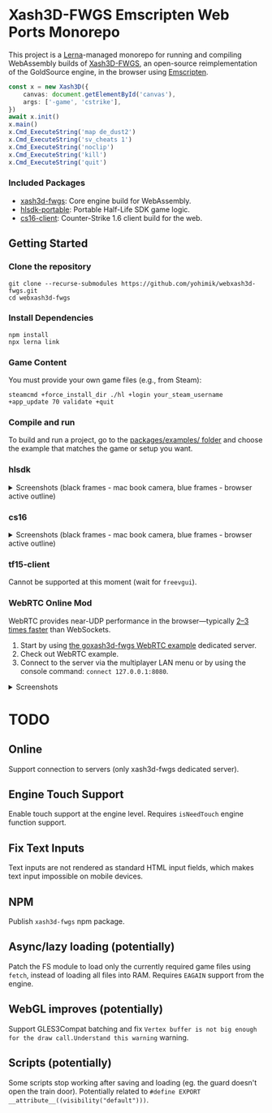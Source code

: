 # Xash3D-FWGS Emscripten Web Ports Monorepo

This project is a [Lerna](https://lerna.js.org)-managed monorepo for running and compiling WebAssembly builds of [Xash3D-FWGS](https://github.com/FWGS/xash3d-fwgs), an open-source reimplementation of the GoldSource engine, in the browser using [Emscripten](https://emscripten.org/).

```typescript
const x = new Xash3D({
    canvas: document.getElementById('canvas'),
    args: ['-game', 'cstrike'],
})
await x.init()
x.main()
x.Cmd_ExecuteString('map de_dust2')
x.Cmd_ExecuteString('sv_cheats 1')
x.Cmd_ExecuteString('noclip')
x.Cmd_ExecuteString('kill')
x.Cmd_ExecuteString('quit')
```

### Included Packages

* [xash3d-fwgs](packages/xash3d): Core engine build for WebAssembly.
* [hlsdk-portable](packages/hlsdk): Portable Half-Life SDK game logic.
* [cs16-client](packages/cs16): Counter-Strike 1.6 client build for the web.

## Getting Started 

### Clone the repository

```shell
git clone --recurse-submodules https://github.com/yohimik/webxash3d-fwgs.git
cd webxash3d-fwgs
```

### Install Dependencies

```shell
npm install
npx lerna link
```

### Game Content

You must provide your own game files (e.g., from Steam):
```shell
steamcmd +force_install_dir ./hl +login your_steam_username +app_update 70 validate +quit
```

### Compile and run

To build and run a project, go to the [packages/examples/ folder](packages/examples) and choose the example that matches the game or setup you want.

### hlsdk

<details>
  <summary>Screenshots (black frames - mac book camera, blue frames - browser active outline)</summary>

![hlsdk screenshot 0](./screenshots/hlsdk0.png)
![hlsdk screenshot 1](./screenshots/hlsdk1.png)
![hlsdk screenshot 2](./screenshots/hlsdk2.png)
![hlsdk screenshot 3](./screenshots/hlsdk3.png)
![hlsdk screenshot 4](./screenshots/hlsdk4.png)

</details>

### cs16

<details>
  <summary>Screenshots (black frames - mac book camera, blue frames - browser active outline)</summary>

![cs16-client screenshot 0](./screenshots/cs16-client0.png)
![cs16-client screenshot 1](./screenshots/cs16-client1.png)
![cs16-client screenshot 2](./screenshots/cs16-client2.png)
![cs16-client screenshot 3](./screenshots/cs16-client3.png)

</details>

### tf15-client

Cannot be supported at this moment (wait for `freevgui`).

### WebRTC Online Mod

WebRTC provides near-UDP performance in the browser—typically [2–3 times faster](https://github.com/yohimik/ws-webrtc-benchmark) than WebSockets.

1. Start by using [the goxash3d-fwgs WebRTC example](https://github.com/yohimik/goxash3d-fwgs/tree/main/examples/webrtc) dedicated server.
2. Check out WebRTC example.
3. Connect to the server via the multiplayer LAN menu or by using the console command: `connect 127.0.0.1:8080`.

<details>
  <summary>Screenshots</summary>

![webrtc screenshot 0](./screenshots/webrtc0.png)

</details>

# TODO

## Online

Support connection to servers (only xash3d-fwgs dedicated server).

## Engine Touch Support

Enable touch support at the engine level.
Requires `isNeedTouch` engine function support.

## Fix Text Inputs

Text inputs are not rendered as standard HTML input fields, which makes text input impossible on mobile devices.

## NPM

Publish `xash3d-fwgs` npm package.

## Async/lazy loading (potentially)

Patch the FS module to load only the currently required game files using `fetch`, instead of loading all files into RAM. 
Requires `EAGAIN` support from the engine.

## WebGL improves (potentially)

Support GLES3Compat batching and fix `Vertex buffer is not big enough for the draw call.Understand this warning` warning.

## Scripts (potentially)

Some scripts stop working after saving and loading (eg. the guard doesn't open the train door).
Potentially related to `#define EXPORT __attribute__((visibility("default")))`.
